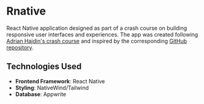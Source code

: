 # Rnative

React Native   application designed as part of a crash course on building responsive user interfaces and experiences.
The app was created following [Adrian Hajdin's crash course](https://www.youtube.com/watch?v=ZBCUegTZF7M) 
and inspired by the corresponding [GitHub repository](https://github.com/adrianhajdin/aora).

## Technologies Used

- **Frontend Framework**: React Native
- **Styling**: NativeWind/Tailwind
- **Database**: Appwrite
  
